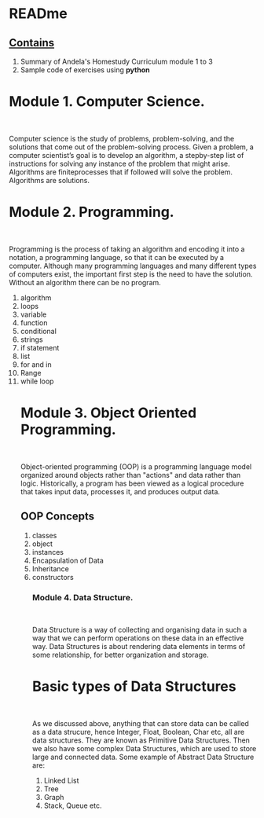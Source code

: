 <h1>READme</h1>

<u><h2>**Contains**</h2></u> 

1. Summary of Andela's Homestudy Curriculum module 1 to 3
2. Sample code of exercises using **python**


# Module 1. **Computer Science.**

<br>
	
  Computer science is the study of problems, problem-solving, and the solutions that come out of the problem-solving process. Given a problem, a computer scientist’s goal is to develop an algorithm, a stepby-step list of instructions for solving any instance of the problem that might arise. Algorithms are finiteprocesses that if followed will solve the problem. Algorithms are solutions.

# Module 2. **Programming.**

<br>

Programming is the process of taking an algorithm and encoding it into a notation, a programming language, so that it can be executed by a computer. Although many programming languages and many different types of computers exist, the important first step is the need to have the solution. Without an algorithm there can be no program.
  
<ol>
<li>algorithm</li>
<li>loops</li>
<li>variable</li>
<li>function</li>
<li>conditional</li>
<li>strings</li>
<li>if statement</li>
<li>list</li>
<li>for and in
<li>Range</li>
<li>while loop</li>
	
# Module 3. **Object Oriented Programming.**

<br>
  
Object-oriented programming (OOP) is a programming language model organized around objects rather than "actions" and data rather than logic. Historically, a program has been viewed as a logical procedure that takes input data, processes it, and produces output data.

## OOP Concepts
<ol>
<li>classes</li>
<li>object</li>
<li>instances</li>
<li>Encapsulation of Data</li>
<li>Inheritance</li>
<li>constructors</li>
	

### Module 4. **Data Structure.**

<br>

Data Structure is a way of collecting and organising data in such a way that we can perform operations on these data in an effective way. Data Structures is about rendering data elements in terms of some relationship, for better organization and storage.

# Basic types of Data Structures

<br>

As we discussed above, anything that can store data can be called as a data strucure, hence Integer, Float, Boolean, Char etc, all are data structures.
They are known as Primitive Data Structures.
Then we also have some complex Data Structures, which are used to store large and connected data. Some example of Abstract Data Structure are:

<ol>
<li>Linked List</li>
<li>Tree</li>
<li>Graph</li>
<li>Stack, Queue etc.</li>

